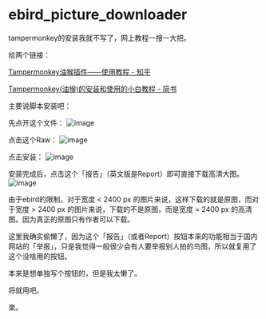 # ebird_picture_downloader

tampermonkey的安装我就不写了，网上教程一搜一大把。

给两个链接：

[Tampermonkey油猴插件——使用教程 - 知乎](https://zhuanlan.zhihu.com/p/128453110)

[Tampermonkey(油猴)的安装和使用的小白教程 - 简书](https://www.jianshu.com/p/aa313195ae65)

主要说脚本安装吧：

先点开这个文件：
![image](https://user-images.githubusercontent.com/14086980/158395104-b7596f51-8ae9-4a8c-aa9d-fa8044547d67.png)

点击这个Raw：
![image](https://user-images.githubusercontent.com/14086980/158395258-b67f2144-838f-436c-a6d2-18903c1745e5.png)

点击安装：
![image](https://user-images.githubusercontent.com/14086980/158398055-9b99cc3d-2ecc-41fb-9023-ff24733b230c.png)

安装完成后，点击这个「报告」（英文版是Report）即可直接下载高清大图。
![image](https://user-images.githubusercontent.com/14086980/158396629-7b31ceb5-6ca8-4a10-85ce-7d40286a3bdf.png)

由于ebird的限制，对于宽度 < 2400 px 的图片来说，这样下载的就是原图，而对于宽度 > 2400 px 的图片来说，下载的不是原图，而是宽度 = 2400 px 的高清图。因为真正的原图只有作者可以下载。

这里我确实偷懒了，因为这个「报告」（或者Report）按钮本来的功能相当于国内网站的「举报」，只是我觉得一般很少会有人要举报别人拍的鸟图，所以就复用了这个没啥用的按钮。

本来是想单独写个按钮的，但是我太懒了。

将就用吧。

楽。
